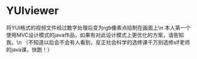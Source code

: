 # YUIviewer
 将YUI格式的视频文件经过数字处理后变为rgb像素点绘制在画面上\n
 本人第一个使用MVC设计模式的java作品，如果有对此设计模式上更优化的方案，请告知我。\n
 （不知道以后会不会有人看到，反正社会科学的选修课千万别选修slf老师的java课，快跑！）
